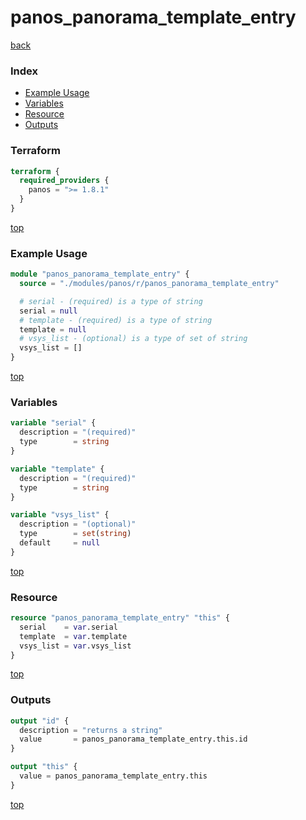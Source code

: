 # panos_panorama_template_entry

[back](../panos.md)

### Index

- [Example Usage](#example-usage)
- [Variables](#variables)
- [Resource](#resource)
- [Outputs](#outputs)

### Terraform

```terraform
terraform {
  required_providers {
    panos = ">= 1.8.1"
  }
}
```

[top](#index)

### Example Usage

```terraform
module "panos_panorama_template_entry" {
  source = "./modules/panos/r/panos_panorama_template_entry"

  # serial - (required) is a type of string
  serial = null
  # template - (required) is a type of string
  template = null
  # vsys_list - (optional) is a type of set of string
  vsys_list = []
}
```

[top](#index)

### Variables

```terraform
variable "serial" {
  description = "(required)"
  type        = string
}

variable "template" {
  description = "(required)"
  type        = string
}

variable "vsys_list" {
  description = "(optional)"
  type        = set(string)
  default     = null
}
```

[top](#index)

### Resource

```terraform
resource "panos_panorama_template_entry" "this" {
  serial    = var.serial
  template  = var.template
  vsys_list = var.vsys_list
}
```

[top](#index)

### Outputs

```terraform
output "id" {
  description = "returns a string"
  value       = panos_panorama_template_entry.this.id
}

output "this" {
  value = panos_panorama_template_entry.this
}
```

[top](#index)